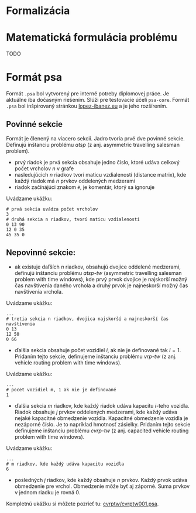 # Formalizácia

# Matematická formulácia problému

TODO

# Formát psa

Formát `.psa` bol vytvorený pre interné potreby diplomovej práce. Je 
aktuálne iba dočasným riešením. Slúži pre 
testovacie účeli `psa-core`. Formát `.psa` bol inšpirovaný stránkou
[lopez-ibanez.eu](http://lopez-ibanez.eu/tsptw-instances) a je jeho rozšírením.

## Povinné sekcie

Formát je členený na viacero sekcií. Jadro tvoria prvé dve povinné sekcie.
Definujú inštanciu problému *atsp* (z anj. asymmetric travelling salesman problem).

- prvý riadok je prvá sekcia obsahuje jedno číslo, ktoré udáva celkový počet vrcholov $n$ v grafe
- nasledujúcich $n$ riadkov tvorí maticu vzdialeností (distance matrix), 
kde každý riadok má $n$ prvkov oddelených medzerami
- riadok začínájúci znakom `#`, je komentár, ktorý sa ignoruje

Uvádzame ukážku:
```
# prvá sekcia uvádza počet vrcholov
3
# druhá sekcia n riadkov, tvorí maticu vzdialeností
0 13 90
12 0 35
45 35 0
```

## Nepovinné sekcie:

- ak existuje daľších $n$ riadkov, obsahujú dvojice oddelené medzerami, definujú inštanciu problému
*atsp-tw* (asymmetric travelling salesman problem with time windows), kde prvý prvok dvojice je 
najskorší možný čas navštívenia daného vrchola a druhý prvok je najneskorší možný čas navštívenia 
vrchola.

Uvádzame ukážku:
```
...
# tretia sekcia n riadkov, dvojica najskorší a najneskorší čas navštívenia
0 13
12 50
0 66
```

- ďalšia sekcia obsahuje počet vozidiel $i$, ak nie je definované tak $i=1$. Pridaním tejto sekcie,
definujeme inštanciu problému *vrp-tw* (z anj. vehicle routing problem with time windows).

Uvádzame ukážku:
```
...
# pocet vozidiel m, 1 ak nie je definované
1
```

- ďalšia sekcia $m$ riadkov, kde každý riadok udáva kapacitu $i$-teho vozidla. Riadok obsahuje
$j$ prvkov oddelených medzerami, kde každý udáva nejaké kapacitné obmedzenie vozidla. Kapacitné 
obmedzenie vozidla je nezáporné číslo. Je to napríklad hmotnosť zásielky. Pridaním tejto sekcie
definujeme inštanciu problému *cvrp-tw* (z anj. capacited vehicle routing problem with time
windows).

Uvádzame ukážku:
```
...
# m riadkov, kde každý udáva kapacitu vozidla
6
```

- posledných $j$ riadkov, kde každý obsahuje $n$ prvkov. Každý prvok udáva obmedzenie pre
vrchol. Obmedzenie môže byť aj záporné. Suma prvkov v jednom riadku je rovná 0.

Kompletnú ukážku si môžete pozrieť tu: [cvrptw/cvrptw001.psa](./cvrptw/cvrptw001.psa).
